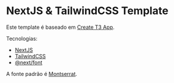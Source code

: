 # NextJS & TailwindCSS Template

Este template é baseado em [Create T3 App](https://create.t3.gg/).

Tecnologias:
- [NextJS](https://nextjs.org/)
- [TailwindCSS](https://tailwindcss.com/)
- [@next/font](https://nextjs.org/docs/api-reference/next/font)

A fonte padrão é [Montserrat](https://fonts.google.com/specimen/Montserrat).
